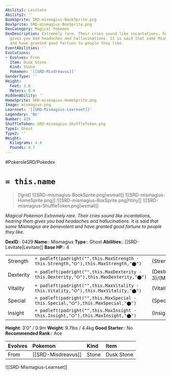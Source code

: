 ```yaml
---
Ability1: Levitate
Ability2: ''
BookSprite: SRD-mismagius-BookSprite.png
BoxSprite: SRD-mismagius-BoxSprite.png
DexCategory: Magical Pokemon
DexDescription: Extremely rare. Their cries sound like incantations, hearing them
  gives you bad headaches and hallucinations. It is said that some Mismagius are benevolent
  and have granted good fortune to people they like.
EventAbilities: ''
Evolutions:
- Evolves: From
  Item: Dusk Stone
  Kind: Stone
  Pokemon: '[[SRD-Misdreavus]]'
GenderType: ''
Height:
  Feet: 3.0
  Meters: 0.9
HiddenAbility: ''
HomeSprite: SRD-mismagius-HomeSprite.png
Image: mismagius.png
Learnset: '[[SRD-Mismagius-Learnset]]'
Legendary: 'No'
Number: 429
ShuffleToken: SRD-mismagius-ShuffleToken.png
Type1: Ghost
Type2: ''
Weight:
  Kilograms: 4.4
  Pounds: 9.7
---
```


#PokeroleSRD/Pokedex

# `= this.name`

> [!grid]
> ![[SRD-mismagius-BookSprite.png|wsmall]]
> ![[SRD-mismagius-HomeSprite.png]]
> ![[SRD-mismagius-BoxSprite.png|htiny]]
> ![[SRD-mismagius-ShuffleToken.png|wsmall]]


*Magical Pokemon*
*Extremely rare. Their cries sound like incantations, hearing them gives you bad headaches and hallucinations. It is said that some Mismagius are benevolent and have granted good fortune to people they like.*

**DexID**:: 0429
**Name**:: Mismagius
**Type**:: Ghost
**Abilities**:: [[SRD-Levitate|Levitate]]
**Base HP**:: 4

|           |                                                                                        |                                          |
| --------- | -------------------------------------------------------------------------------------- | ---------------------------------------- |
| Strength  | `= padleft(padright("",this.MaxStrength - this.Strength,"⭘"),this.MaxStrength,"⬤")`    | (Strength::2)/(MaxStrength::4)   |
| Dexterity | `= padleft(padright("",this.MaxDexterity - this.Dexterity,"⭘"),this.MaxDexterity,"⬤")` | (Dexterity:: 3)/(MaxDexterity::6) |
| Vitality  | `= padleft(padright("",this.MaxVitality - this.Vitality,"⭘"),this.MaxVitality,"⬤")`    | (Vitality::2)/(MaxVitality::4)   |
| Special   | `= padleft(padright("",this.MaxSpecial - this.Special,"⭘"),this.MaxSpecial,"⬤")`       | (Special::3)/(MaxSpecial::6)     |
| Insight   | `= padleft(padright("",this.MaxInsight - this.Insight,"⭘"),this.MaxInsight,"⬤")`       | (Insight::3)/(MaxInsight::6)     |

**Height**: 3'0" / 0.9m
**Weight**: 9.7lbs / 4.4kg
**Good Starter**:: No
**Recommended Rank**:: Ace

| Evolves   | Pokemon            | Kind   | Item       |
|:----------|:-------------------|:-------|:-----------|
| From      | [[SRD-Misdreavus]] | Stone  | Dusk Stone |

![[SRD-Mismagius-Learnset]]